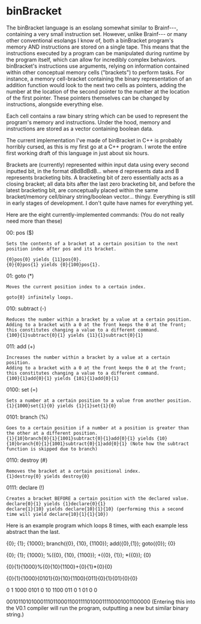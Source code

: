 # binBracket
The binBracket language is an esolang somewhat similar to Brainf---, containing a very small instruction set. However, unlike Brainf--- or many other conventional esolangs I know of, both a binBracket program's memory AND instructions are stored on a single tape. This means that the instructions executed by a program can be manipulated during runtime by the program itself, which can allow for incredibly complex behaviors. binBracket's instructions use arguments, relying on information contained within other conceptual memory cells ("brackets") to perform tasks. For instance, a memory cell-bracket containing the binary representation of an addition function would look to the next two cells as pointers, adding the number at the location of the second pointer to the number at the location of the first pointer. These pointers themselves can be changed by instructions, alongside everything else.

Each cell contains a raw binary string which can be used to represent the program's memory and instructions. Under the hood, memory and instructions are stored as a vector containing boolean data.

The current implementation I've made of binBracket in C++ is probably horribly cursed, as this is my first go at a C++ program. I wrote the entire first working draft of this language in just about six hours.

Brackets are (currently) represented within input data using every second inputted bit, in the format dBdBdBdB... where d represents data and B represents bracketing bits. A bracketing bit of zero essentially acts as a closing bracket; all data bits after the last zero bracketing bit, and before the latest bracketing bit, are conceptually placed within the same bracket/memory cell/binary string/boolean vector... thingy. Everything is still in early stages of development. I don't quite have names for everything yet.


Here are the eight currently-implemented commands:
(You do not really need more than these)

00: pos ($)

	Sets the contents of a bracket at a certain position to the next position index after pos and its bracket.
	
	{0}pos{0} yields {11}pos{0}.
	{0}{0}pos{1} yields {0}{100}pos{1}.

01: goto (*)

	Moves the current position index to a certain index. 
	
	goto{0} infinitely loops.
	
010: subtract (-)

	Reduces the number within a bracket by a value at a certain position.
	Adding to a bracket with a 0 at the front keeps the 0 at the front; this constitutes changing a value to a different command.
  	{100}{1}subtract{0}{1} yields {11}{1}subtract{0}{1}
	
011: add (+)

	Increases the number within a bracket by a value at a certain position.
  	Adding to a bracket with a 0 at the front keeps the 0 at the front; this constitutes changing a value to a different command.
	{100}{1}add{0}{1} yields {101}{1}add{0}{1}
	
0100: set (=)

	Sets a number at a certain position to a value from another position.
	{1}{1000}set{1}{0} yields {1}{1}set{1}{0}
	
0101: branch (%)
	
	Goes to a certain position if a number at a position is greater than the other at a different position.
	{1}{10}branch{0}{1}{1001}subtract{0}{1}add{0}{1} yields {10}{10}branch{0}{1}{1001}subtract{0}{1}add{0}{1} (Note how the subtract function is skipped due to branch)

0110: destroy (#)

	Removes the bracket at a certain positional index.
	{1}destroy{0} yields destroy{0}
	
0111: declare (!)

	Creates a bracket BEFORE a certain position with the declared value.
	declare{0}{1} yields {1}declare{0}{1}
	declare{1}{10} yields declare{10}{1}{10} (performing this a second time will yield declare{10}{1}{1}{10})

Here is an example program which loops 8 times, with each example less abstract than the last.

{0}; {1}; {1000}; branch({0}, {10}, {1100}); add({0},{1}); goto({0}); {0} 

{0}; {1}; {1000}; %({0}, {10}, {1100}); +({0}, {1}); *({0}); {0} 

{0}{1}{1000}%{0}{10}{1100}+{0}{1}*{0}{0}

{0}{1}{1000}{0101}{0}{10}{1100}{011}{0}{1}{01}{0}{0}

0 1 1000 0101 0 10 1100 011 0 1 01 0 0 

0010110101000111011000110011110100011110001001100000  (Entering this into the V0.1 compiler will run the program, outputting a new but similar binary string.)
